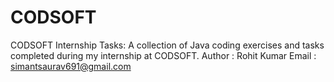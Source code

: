 # CODSOFT
CODSOFT Internship Tasks: A collection of Java coding exercises and tasks completed during my internship at CODSOFT.
Author : Rohit Kumar
Email : simantsaurav691@gmail.com

